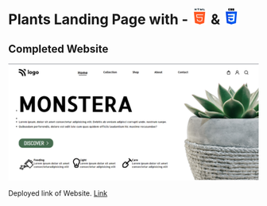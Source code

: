 # Plants Landing Page with - ![HTML](./readmeImages/html-5.png) & ![CSS](./readmeImages/css-3.png)

## Completed Website

![Screenshot](<./readmeImages/Screenshot%20(357).png>)

Deployed link of Website. [Link](https://guileless-rolypoly-693c6c.netlify.app/)
